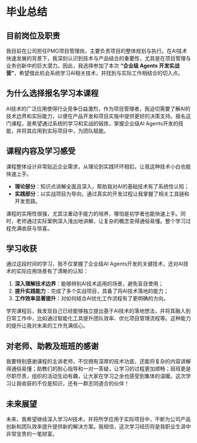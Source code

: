 
# 毕业总结

## 目前岗位及职责  
我目前在公司担任PMO项目管理岗，主要负责项目的整体规划与执行。在AI技术快速发展的背景下，我深刻认识到技术与产品结合的重要性，尤其是在项目管理与业务创新中的巨大潜力。因此，我选择参加了本次 **“企业级 Agents 开发实战营”**，希望借此机会系统学习AI相关技术，并找到与实际工作相结合的切入点。

## 为什么选择报名学习本课程  
AI技术的广泛应用使得行业竞争日益激烈，作为项目管理者，我迫切需要了解AI的技术边界和实际能力，以便在产品开发和项目实施中提供更好的决策支持。报名这门课程，是希望通过系统的学习和实战的锻炼，掌握企业级AI Agents开发的技能，并将其应用到实际项目中，为团队赋能。  

## 课程内容及学习感受  
课程整体设计非常贴近企业需求，从理论到实践环环相扣，让我这种技术小白也能快速上手。  
- **理论部分**：知识点讲解全面且深入，帮助我对AI的基础技术有了系统性认知；  
- **实践部分**：以实战项目为导向，通过真实的开发过程让我掌握了相关工具链和开发思路。  

课程的实用性很强，尤其注重动手能力的培养，哪怕是初学者也能快速上手。同时，老师通过实际案例深入浅出地讲解，让复杂的概念变得通俗易懂。整个学习过程充满收获与惊喜。  

## 学习收获  
通过这段时间的学习，我不仅掌握了企业级AI Agents开发的关键技术，还对AI技术的实际应用场景有了清晰的认知：  
1. **深入理解技术边界**：能够辨别AI技术适用的场景，避免盲目使用；  
2. **提升实践能力**：完成了多个实战项目，具备了将AI技术落地的能力；  
3. **工作效率显著提升**：对如何结合AI优化工作流程有了更明确的方向。  

学完课程后，我发现自己已经能够独立提出基于AI技术的落地想法，并将其融入到日常工作中，比如通过智能化工具提升团队效率、优化项目管理流程等。这种能力的提升让我对未来的工作充满信心。

## 对老师、助教及班班的感谢  
我要特别感谢课程的主讲老师，不仅拥有深厚的技术功底，还能将复杂的内容讲解得通俗易懂；助教们的耐心指导和一对一答疑，让学习的过程更加顺畅；班班更是尽职尽责，组织的活动生动有趣，让大家在学习之余也感受到集体的温暖。这次学习让我收获的不仅是知识，还有一群志同道合的伙伴！  

## 未来展望  
未来，我希望继续深入学习AI技术，并将所学应用于实际项目中，不断为公司产品创新和团队效率提升提供新的解决方案。我相信，这次学习经历将是我职业生涯中非常宝贵的一笔财富。  

